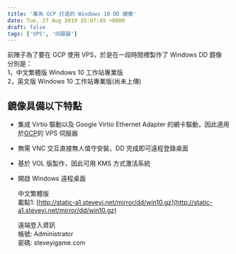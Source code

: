 ```yaml
---
title: '專為 GCP 打造的 Windows 10 DD 鏡像'
date: Tue, 27 Aug 2019 15:07:49 +0000
draft: false
tags: ['VPS', '伺服器']
---
```


前陣子為了要在 GCP 使用 VPS，於是在一段時間裡製作了 Windows DD 鏡像  
分別是：  
1，中文繁體版 Windows 10 工作站專業版  
2，英文版 Windows 10 工作站專業版(尚未上傳)

鏡像具備以下特點
--------

*   集成 Virtio 驅動以及 Google Virtio Ethernet Adapter 的網卡驅動，因此適用於[GCP](http://cloud.google.com)的 VPS 伺服器  
    
*   無需 VNC 交互直接無人值守安裝，DD 完成即可遠程登錄桌面  
    
*   基於 VOL 版製作，因此可用 KMS 方式激活系統  
    
*   開啟 Windows 遠程桌面
    
    中文繁體版  
    載點1: [http://static-a1.steveyi.net/mirror/dd/win10.gz](http://static-a1.steveyi.net/mirror/dd/win10.gz)  
    
    遠端登入資訊  
    帳號: Administrator  
    密碼: steveyigame.com